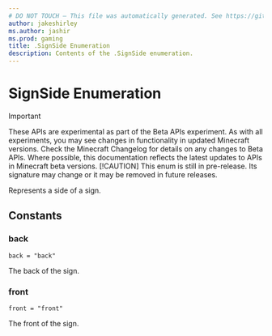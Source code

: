 ```yaml
---
# DO NOT TOUCH — This file was automatically generated. See https://github.com/mojang/minecraftapidocsgenerator to modify descriptions, examples, etc.
author: jakeshirley
ms.author: jashir
ms.prod: gaming
title: .SignSide Enumeration
description: Contents of the .SignSide enumeration.
---
```

# SignSide Enumeration
>[!IMPORTANT]
>These APIs are experimental as part of the Beta APIs experiment. As with all experiments, you may see changes in functionality in updated Minecraft versions. Check the Minecraft Changelog for details on any changes to Beta APIs. Where possible, this documentation reflects the latest updates to APIs in Minecraft beta versions.
> [!CAUTION]
> This enum is still in pre-release.  Its signature may change or it may be removed in future releases.

Represents a side of a sign.

## Constants
### **back**
`back = "back"`

The back of the sign.
### **front**
`front = "front"`

The front of the sign.
